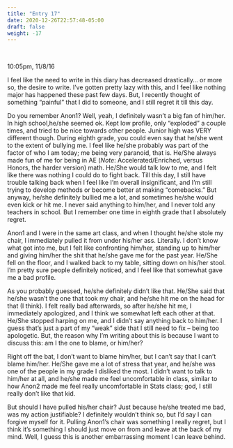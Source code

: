```yaml
---
title: "Entry 17"
date: 2020-12-26T22:57:48-05:00
draft: false
weight: -17
---
```


<br />

10:05pm, 11/8/16

I feel like the need to write in this diary has decreased drastically… or more so, the desire to write. I’ve gotten pretty lazy with this, and I feel like nothing major has happened these past few days. But, I recently thought of something “painful” that I did to someone, and I still regret it till this day.

Do you remember Anon1? Well, yeah, I definitely wasn’t a big fan of him/her. In high school,he/she seemed ok. Kept low profile, only “exploded” a couple times, and tried to be nice towards other people. Junior high was VERY different though. During eighth grade, you could even say that he/she went to the extent of bullying me. I feel like he/she probably was part of the factor of who I am today; me being very paranoid, that is. He/She always made fun of me for being in AE (*Note*: Accelerated/Enriched, versus Honors, the harder version) math. He/She would talk low to me, and I felt like there was nothing I could do to fight back. Till this day, I still have trouble talking back when I feel like I’m overall insignificant, and I’m still trying to develop methods or become better at making “comebacks.” But anyway, he/she definitely bullied me a lot, and sometimes he/she would even kick or hit me. I never said anything to him/her, and I never told any teachers in school. But I remember one time in eighth grade that I absolutely regret.

Anon1 and I were in the same art class, and when I thought he/she stole my chair, I immediately pulled it from under his/her ass. Literally. I don’t know what got into me, but I felt like confronting him/her, standing up to him/her and giving him/her the shit that he/she gave me for the past year. He/She fell on the floor, and I walked back to my table, sitting down on his/her stool. I’m pretty sure people definitely noticed, and I feel like that somewhat gave me a bad profile.

As you probably guessed, he/she definitely didn’t like that. He/She said that he/she wasn’t the one that took my chair, and he/she hit me on the head for that (I think). I felt really bad afterwards, so after he/she hit me, I immediately apologized, and I think we somewhat left each other at that. He/She stopped harping on me, and I didn’t say anything back to him/her. I guess that’s just a part of my “weak” side that I still need to fix – being too apologetic. But, the reason why I’m writing about this is because I want to discuss this: am I the one to blame, or him/her?

Right off the bat, I don’t want to blame him/her, but I can’t say that I can’t blame him/her. He/She gave me a lot of stress that year, and he/she was one of the people in my grade I disliked the most. I didn’t want to talk to him/her at all, and he/she made me feel uncomfortable in class, similar to how Anon2 made me feel really uncomfortable in Stats class; god, I still really don’t like that kid.

But should I have pulled his/her chair? Just because he/she treated me bad, was my action justifiable? I definitely wouldn’t think so, but I’d say I can forgive myself for it. Pulling Anon1’s chair was something I really regret, but I think it’s something I should just move on from and leave at the back of my mind. Well, I guess this is another embarrassing moment I can leave behind.